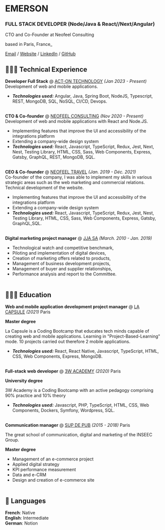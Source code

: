 # EMERSON

### FULL STACK DEVELOPER (Node/Java & React//Next/Angular) <br>

CTO and Co-Founder at Neofeel Consulting

based in Paris, France\_ <br>

[Email](mailto:emerson@neofeelconsulting.fr) / [Website](https://neofeelconsulting.fr/) / [LinkedIn](https://www.linkedin.com/in/emerson-thorel-a40497159/) / [GitHub](https://github.com/Emerson1220/)

## 👩🏼‍💻 Technical Experience

**Developer Full Stack** @ [ACT-ON TECHNOLOGY](https://actontechnology.com/) _(Jan 2023 - Present)_ <br>
Development of web and mobile applications.<br>
- **_Technologies used:_** Angular, Java, Spring Boot, NodeJS, Typescript, REST, MongoDB, SQL, NoSQL, CI/CD, Devops.
  <br><br>

**CTO & Co-founder** @ [NEOFEEL CONSULTING](https://neofeelconsulting.fr/) _(Nov 2020 - Present)_ <br>
Development of web and mobile applications with React and Node.JS.

- Implementing features that improve the UI and accessibility of the integrations platform
- Extending a company-wide design system
- **_Technologies used:_** React, Javascript, TypeScript, Redux, Jest, Next, Nest, Testing Library, HTML, CSS, Sass, Web Components, Express, Gatsby, GraphQL, REST, MongoDB, SQL.
  <br><br>

**CEO & Co-founder** @ [NEOFEEL TRAVEL](https://neo-feel.com/) _(Jan. 2019 - Déc. 2021)_ <br>
Co-founder of the company, I was able to implement my skills in various strategic areas such as the web marketing and commercial relations.
Technical development of the website.

- Implementing features that improve the UI and accessibility of the integrations platform
- Extending a company-wide design system
- **_Technologies used:_** React, Javascript, TypeScript, Redux, Jest, Nest, Testing Library, HTML, CSS, Sass, Web Components, Express, Gatsby, GraphQL,SQL.
  <br><br>

**Digital marketing project manager** @ [JJA SA](http://www.jja-sa.fr/) _(March. 2010 - Jan. 2019)_ <br>

- Technological watch and competitive benchmark,
- Piloting and implementation of digital devices,
- Creation of marketing offers related to products,
- Management of business development projects,
- Management of buyer and supplier relationships,
- Performance analysis and report to the Committee.
  <br><br>

## 👩🏼‍🎓 Education

**Web and mobile application development project manager** @ [LA CAPSULE](https://www.lacapsule.academy/) _(2021)_ Paris<br>

**Master degree**<br>

La Capsule is a Coding Bootcamp that educates tech minds capable of creating web and mobile applications. Learning in "Project-Based-Learning" mode.
10 projects carried out therefore 2 mobile applications.

- **_Technologies used:_** React, React Native, Javascript, TypeScript, HTML, CSS, Web Components, Express, MongoDB.
  <br><br>

**Full-stack web developer** @ [3W ACADEMY](https://3wa.fr/) _(2020)_ Paris<br>

**University degree**<br>

3W Academy is a Coding Bootcamp with an active pedagogy comprising 90% practice and 10% theory

- **_Technologies used:_** Javascript, PHP, TypeScript, HTML, CSS, Web Components, Dockers, Symfony, Wordpress, SQL.
  <br><br>

**Communication manager** @ [SUP DE PUB](https://www.supdepub.com/) _(2015 - 2018)_ Paris<br>

The great school of communication, digital and marketing of the INSEEC Group.

**Master degree**<br>

- Management of an e-commerce project
- Applied digital strategy
- KPI performance measurement
- Data and e-CRM
- Design and creation of e-commerce site
  <br><br>

## 💬 Languages

**French**: Native <br>
**English**: Intermediate <br>
**German**: Notion
<br><br>

